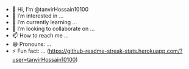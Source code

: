 - 👋 Hi, I’m @tanvirHossain10100
- 👀 I’m interested in ...
- 🌱 I’m currently learning ...
- 💞️ I’m looking to collaborate on ...
- 📫 How to reach me ...
- 😄 Pronouns: ...
- ⚡ Fun fact: ...
(https://github-readme-streak-stats.herokuapp.com/?user=tanvirHossain10100) 
<!---
tanvirHossain10100/tanvirHossain10100 is a ✨ special ✨ repository because its `README.md` (this file) appears on your GitHub profile.
You can click the Preview link to take a look at your changes.
--->

